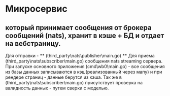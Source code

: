 # Микросервис
## который принимает сообщения от брокера сообщений (nats), хранит в кэше + БД и отдает на вебстраницу.
Для отправки - ** (third_party\nats\publisher\main.go) **
Для приема (third_party\nats\subscriber\main.go) сообщения nats streaming сервера. При запуске основного приложения (cmd\wb0\main.go) - все сообщения из базы данных записываются в кэш(реализованный через мапу) и при рендере страниц - данные берутся из кэша. Так же в (third_party\nats\subscriber\main.go) присутствует проверка на валидность данных - путем сверки с моделью.
